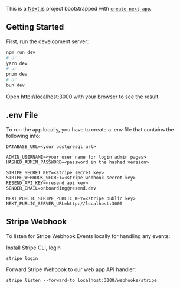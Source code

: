 This is a [Next.js](https://nextjs.org/) project bootstrapped with [`create-next-app`](https://github.com/vercel/next.js/tree/canary/packages/create-next-app).

## Getting Started

First, run the development server:

```bash
npm run dev
# or
yarn dev
# or
pnpm dev
# or
bun dev
```

Open [http://localhost:3000](http://localhost:3000) with your browser to see the result.


## .env File

To run the app locally, you have to create a .env file that contains the following info:

```
DATABASE_URL=<your postgresql url>

ADMIN_USERNAME=<your user name for login admin pages>
HASHED_ADMIN_PASSWORD=<password in the hashed version>

STRIPE_SECRET_KEY=<stripe secret key>
STRIPE_WEBHOOK_SECRET=<stripe webhook secret key>
RESEND_API_KEY=<resend api key>
SENDER_EMAIL=onboarding@resend.dev

NEXT_PUBLIC_STRIPE_PUBLIC_KEY=<stripe public key>
NEXT_PUBLIC_SERVER_URL=http://localhost:3000

```

## Stripe Webhook

To listen for Stripe Webhook Events locally for handling any events:

Install Stripe CLI, login
```
stripe login
```

Forward Stripe Wehbook to our web app API handler:
```
stripe listen --forward-to localhost:3000/webhooks/stripe
```

